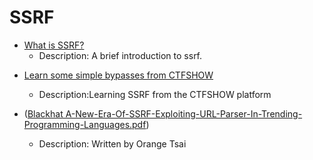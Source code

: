 # SSRF

- [What is SSRF?](https://github.com/Stakcery/Web-Security/blob/main/SSRF/data/SSRF%E7%AE%80%E8%A6%81%E4%BB%8B%E7%BB%8D.md)
  - Description: A brief introduction to ssrf.

+ [Learn some simple bypasses from CTFSHOW](https://github.com/Stakcery/Web-Security/blob/main/SSRF/data/CTFSHOW-SSRF-WP.md)
  - Description:Learning SSRF from the CTFSHOW platform

+ ([Blackhat A-New-Era-Of-SSRF-Exploiting-URL-Parser-In-Trending-Programming-Languages.pdf](https://www.blackhat.com/docs/us-17/thursday/us-17-Tsai-A-New-Era-Of-SSRF-Exploiting-URL-Parser-In-Trending-Programming-Languages.pdf))
  - Description: Written by Orange Tsai